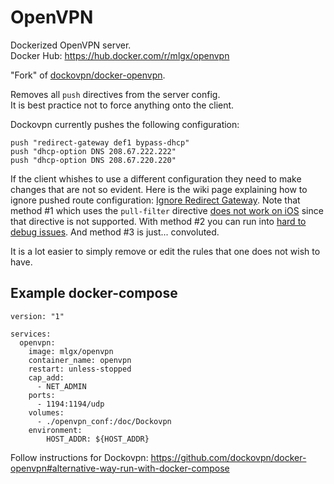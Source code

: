 # OpenVPN
Dockerized OpenVPN server.  
Docker Hub: https://hub.docker.com/r/mlgx/openvpn

"Fork" of [dockovpn/docker-openvpn](https://github.com/dockovpn/docker-openvpn).

Removes all `push` directives from the server config.  
It is best practice not to force anything onto the client.

Dockovpn currently pushes the following configuration:

```
push "redirect-gateway def1 bypass-dhcp"
push "dhcp-option DNS 208.67.222.222"
push "dhcp-option DNS 208.67.220.220"
```

If the client whishes to use a different configuration they need to make changes that are not so evident.
Here is the wiki page explaining how to ignore pushed route configuration: [Ignore Redirect Gateway](https://community.openvpn.net/openvpn/wiki/IgnoreRedirectGateway).
Note that method #1 which uses the `pull-filter` directive [does not work on iOS](https://forums.openvpn.net/viewtopic.php?t=28223) since that directive is not supported.
With method #2 you can run into [hard to debug issues](https://openvpn.net/faq/overriding-a-pushed-route-in-the-clients-config-throws-an-error). And method #3 is just... convoluted.

It is a lot easier to simply remove or edit the rules that one does not wish to have.

## Example docker-compose

```
version: "1"

services:
  openvpn:
    image: mlgx/openvpn
    container_name: openvpn
    restart: unless-stopped
    cap_add:
      - NET_ADMIN
    ports:
      - 1194:1194/udp
    volumes:
      - ./openvpn_conf:/doc/Dockovpn
    environment:
        HOST_ADDR: ${HOST_ADDR} 
```

Follow instructions for Dockovpn: https://github.com/dockovpn/docker-openvpn#alternative-way-run-with-docker-compose
